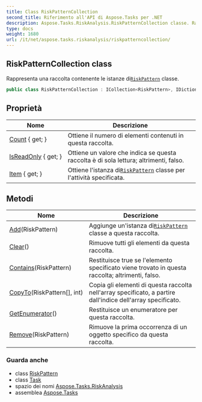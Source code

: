 ```yaml
---
title: Class RiskPatternCollection
second_title: Riferimento all'API di Aspose.Tasks per .NET
description: Aspose.Tasks.RiskAnalysis.RiskPatternCollection classe. Rappresenta una raccolta contenente le istanze diRiskPattern classe.
type: docs
weight: 1680
url: /it/net/aspose.tasks.riskanalysis/riskpatterncollection/
---
```

## RiskPatternCollection class

Rappresenta una raccolta contenente le istanze di[`RiskPattern`](../riskpattern/) classe.

```csharp
public class RiskPatternCollection : ICollection<RiskPattern>, IDictionary<Task, RiskPattern>
```

## Proprietà

| Nome | Descrizione |
| --- | --- |
| [Count](../../aspose.tasks.riskanalysis/riskpatterncollection/count/) { get; } | Ottiene il numero di elementi contenuti in questa raccolta. |
| [IsReadOnly](../../aspose.tasks.riskanalysis/riskpatterncollection/isreadonly/) { get; } | Ottiene un valore che indica se questa raccolta è di sola lettura; altrimenti, falso. |
| [Item](../../aspose.tasks.riskanalysis/riskpatterncollection/item/) { get; } | Ottiene l'istanza di[`RiskPattern`](../riskpattern/) classe per l'attività specificata. |

## Metodi

| Nome | Descrizione |
| --- | --- |
| [Add](../../aspose.tasks.riskanalysis/riskpatterncollection/add/)(RiskPattern) | Aggiunge un'istanza di[`RiskPattern`](../riskpattern/) classe a questa raccolta. |
| [Clear](../../aspose.tasks.riskanalysis/riskpatterncollection/clear/)() | Rimuove tutti gli elementi da questa raccolta. |
| [Contains](../../aspose.tasks.riskanalysis/riskpatterncollection/contains/)(RiskPattern) | Restituisce true se l'elemento specificato viene trovato in questa raccolta; altrimenti, falso. |
| [CopyTo](../../aspose.tasks.riskanalysis/riskpatterncollection/copyto/)(RiskPattern[], int) | Copia gli elementi di questa raccolta nell'array specificato, a partire dall'indice dell'array specificato. |
| [GetEnumerator](../../aspose.tasks.riskanalysis/riskpatterncollection/getenumerator/)() | Restituisce un enumeratore per questa raccolta. |
| [Remove](../../aspose.tasks.riskanalysis/riskpatterncollection/remove/)(RiskPattern) | Rimuove la prima occorrenza di un oggetto specifico da questa raccolta. |

### Guarda anche

* class [RiskPattern](../riskpattern/)
* class [Task](../../aspose.tasks/task/)
* spazio dei nomi [Aspose.Tasks.RiskAnalysis](../../aspose.tasks.riskanalysis/)
* assemblea [Aspose.Tasks](../../)


